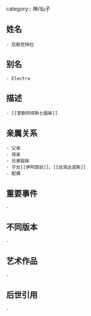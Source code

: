 category:: 神/仙子
## 姓名
	- 厄勒克特拉
## 别名
	- Electra
## 描述
	- [[普勒阿得斯七姐妹]]
## 亲属关系
	- 父亲
	- 母亲
	- 兄弟姐妹
	- 子女[[伊阿西翁]]、[[达耳达诺斯]]
	- 配偶
## 重要事件
	-
## 不同版本
	-
## 艺术作品
	-
## 后世引用
	-
